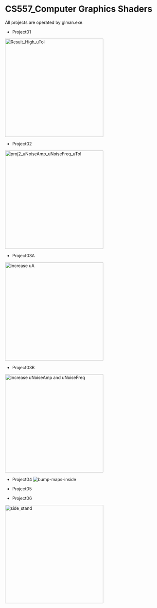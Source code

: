 # CS557_Computer Graphics Shaders

All projects are operated by glman.exe.

* Project01
<img width="323" alt="Result_High_uTol" src="https://github.com/user-attachments/assets/b895fc8b-87c0-4717-a0c0-7868da42069a" />

* Project02
<img width="323" alt="proj2_uNoiseAmp_uNoiseFreq_uTol" src="https://github.com/user-attachments/assets/43f2d8f1-c879-4ebb-abb9-42af77dff7ee" />

* Project03A
<img width="323" alt="increase uA" src="https://github.com/user-attachments/assets/7c60f211-962c-4d2a-8b26-a3267616d44e" />

* Project03B
<img width="323" alt="increase uNoiseAmp and uNoiseFreq" src="https://github.com/user-attachments/assets/8a4f4c8f-37cd-42e1-9b23-7f40b7350b61" />

* Project04
![bump-maps-inside](https://github.com/user-attachments/assets/278d5e9c-6d0d-49c3-8132-84c5d4f0bf1e)

* Project05

* Project06
<img width="323" alt="side_stand" src="https://github.com/user-attachments/assets/da96ddec-390c-414a-8fc4-1bac6f0d7c9b" />

